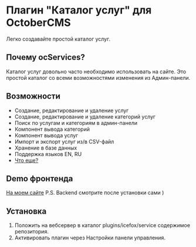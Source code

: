 # Плагин "Каталог услуг" для OctoberCMS
Легко создавайте простой каталог услуг.



## Почему ocServices?
Каталог услуг довольно часто необходимо использовать на сайте.
Это простой каталог со всеми возможностями изменения из Админ-панели.


## Возможности
* Создание, редактирование и удаление услуг
* Создание, редактирование и удаление категорий услуг
* Поиск по услугам и категориям в админ-панели
* Компонент вывода категорий
* Компонент вывода услуг
* Импорт и экспорт услуг из/в CSV-файл
* Хранение в базе данных
* Поддержка языков EN, RU
* [Что еще?](https://github.com/kirillz/ocService/issues)


## Demo  фронтенда
[На моем сайте](https://revive-it.ru/catalog)
P.S. Backend смотрите после установки сами )

## Установка
1.  Положить на вебсервер в каталог plugins/icefox/service содержимое репозитория.  
2.  Активировать плагин через Настройки панели управления.  


